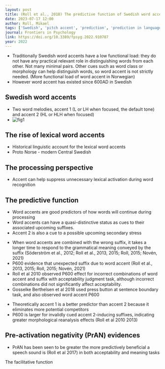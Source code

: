 ```yaml
---
layout: post
title: (Roll et al., 2018) The predictive function of Swedish word accents
date: 2023-07-17 12:00
author: Roll, Mikael
tags: ['Swedish', 'pitch accent', 'prediction', 'prediction in language comprehension', 'review']
journal: Frontiers in Psychology
link: https://doi.org/10.3389/fpsyg.2022.910787
year: 2022
---
```


- Traditionally Swedish word accents have a low functional load: they do not have any practical relevant role in distinguishing words from each other. Not many minimal pairs. Other cues such as word class or morphology can help distinguish words, so word accent is not strictly needed. (More functional load of word accent in Norwegian)
- However word accent has existed since 600AD in Swedish

## Swedish word accents
- Two word melodies, accent 1 (L or LH when focused, the default tone) and accent 2 (HL or HLH when focused)
- ![fig1](/reading-notes/img/articles-phd/roll-2022-1.png)

## The rise of lexical word accents
- Historical linguistic account for the lexical word accents
- Proto Norse - modern Central Swedish

## The processing perspective
- Accent can help suppress unnecessary lexical activation during word recognition

## The predictive function
- Word accents are good predictors of how words will continue during processing
- Word accents can have a quasi-distinctive status as cues to their associated upcoming suffixes.
- Accent 2 is also a cue to a possible upcoming secondary stress

<p></p>

- When word accents are combined with the wrong suffix, it takes a longer time to respond to the grammatical meaning conveyed by the suffix (Söderström et al., 2012; Roll et al., 2013, 2015; Roll, 2015; Novén, 2021)
- P600 evidence that unexpected suffix due to word accent (Roll et al., 2013, 2015; Roll, 2015; Novén, 2021)
- Roll et al 2010 observed P600 effect for incorrect combinations of word accent and suffix with acceptability judgment task, although incorrect combinations did not significantly affect acceptability. 
- Gosselke Berthelsen et al 2018 used press button at sentence boundary task, and also observed word accent P600

<p></p>

- Theoretically accent 1 is a better predictor than accent 2 because it eliminates more potential competitors
- P600 is larger for invalidly cued accent 2-inducing suffixes, indicating greater morphological reanalysis effects (Roll et al 2010 2013)

## Pre-activation negativity (PrAN) evidences

- PrAN has been seen to be greater the more predictively beneficial a speech sound is (Roll et al 2017) in both acceptability and meaning tasks 

The facilitative function